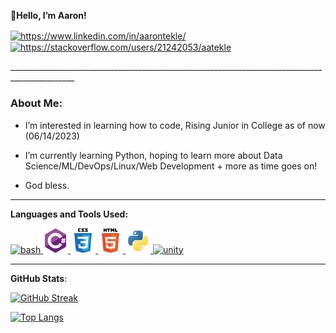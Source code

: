 **👋Hello, I’m Aaron!**

<a href="https://linkedin.com/in/https://www.linkedin.com/in/aarontekle/" target="blank"><img align="center" src="https://raw.githubusercontent.com/rahuldkjain/github-profile-readme-generator/master/src/images/icons/Social/linked-in-alt.svg" alt="https://www.linkedin.com/in/aarontekle/" height="30" width="40" /></a>
<a href="https://stackoverflow.com/users/https://stackoverflow.com/users/21242053/aatekle" target="blank"><img align="center" src="https://raw.githubusercontent.com/rahuldkjain/github-profile-readme-generator/master/src/images/icons/Social/stack-overflow.svg" alt="https://stackoverflow.com/users/21242053/aatekle" height="30" width="40" /></a>

<a href="https://website.aarontekle.repl.co/" rel="nofollow">
<imgsrc="https://camo.githubusercontent.com/55f57191d578b61d5a10e2a095a63443c1aaf0686d0d0e67fb292d18b29ccdc3/68747470733a2f2f696d672e736869656c64732e696f2f62616467652f506572736f6e616c20536974652d7265643f7374796c653d666f722d7468652d6261646765266c6f676f3d736166617269266c6f676f436f6c6f723d7768697465" alt="Personal Website Badge" data-canonical-src="https://img.shields.io/badge/Personal Site-red?style=for-the-badge&amp;logo=safari&amp;logoColor=white" style="max-width: 100%;">
  </a>
______________________________________________________________________________________________

<h3 align="left">About Me:</h3>
<p align="left">
  
- I’m interested in learning how to code, Rising Junior in College as of now (06/14/2023)
  
- I’m currently learning Python, hoping to learn more about Data Science/ML/DevOps/Linux/Web Development + more as time goes on!
  
- God bless.
</p>

______________________________________________________________________________________________

**Languages and Tools Used:**

<p align="left"> <a href="https://www.gnu.org/software/bash/" target="_blank" rel="noreferrer"> <img src="https://www.vectorlogo.zone/logos/gnu_bash/gnu_bash-icon.svg" alt="bash" width="40" height="40"/> </a> <a href="https://www.w3schools.com/cs/" target="_blank" rel="noreferrer"> <img src="https://raw.githubusercontent.com/devicons/devicon/master/icons/csharp/csharp-original.svg" alt="csharp" width="40" height="40"/> </a> <a href="https://www.w3schools.com/css/" target="_blank" rel="noreferrer"> <img src="https://raw.githubusercontent.com/devicons/devicon/master/icons/css3/css3-original-wordmark.svg" alt="css3" width="40" height="40"/> </a> <a href="https://www.w3.org/html/" target="_blank" rel="noreferrer"> <img src="https://raw.githubusercontent.com/devicons/devicon/master/icons/html5/html5-original-wordmark.svg" alt="html5" width="40" height="40"/> </a> <a href="https://www.python.org" target="_blank" rel="noreferrer"> <img src="https://raw.githubusercontent.com/devicons/devicon/master/icons/python/python-original.svg" alt="python" width="40" height="40"/> </a> <a href="https://unity.com/" target="_blank" rel="noreferrer"> <img src="https://www.vectorlogo.zone/logos/unity3d/unity3d-icon.svg" alt="unity" width="40" height="40"/> </a> </p>

______________________________________________________________________________________________________________________________________________________


**GitHub Stats**:

[![GitHub Streak](https://streak-stats.demolab.com/?user=AaTekle)](https://git.io/streak-stats)

[![Top Langs](https://github-readme-stats.vercel.app/api/top-langs/?username=AaTekle)](https://github.com/AaTekle/github-readme-stats)
